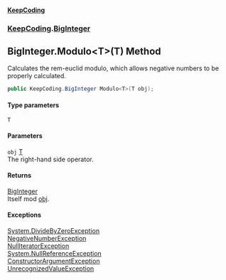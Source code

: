 #### [KeepCoding](index.md 'index')
### [KeepCoding](KeepCoding.md 'KeepCoding').[BigInteger](KeepCoding_BigInteger.md 'KeepCoding.BigInteger')
## BigInteger.Modulo&lt;T&gt;(T) Method
Calculates the rem-euclid modulo, which allows negative numbers to be properly calculated.  
```csharp
public KeepCoding.BigInteger Modulo<T>(T obj);
```
#### Type parameters
<a name='KeepCoding_BigInteger_Modulo_T_(T)_T'></a>
`T`  
  
#### Parameters
<a name='KeepCoding_BigInteger_Modulo_T_(T)_obj'></a>
`obj` [T](KeepCoding_BigInteger_Modulo_T_(T).md#KeepCoding_BigInteger_Modulo_T_(T)_T 'KeepCoding.BigInteger.Modulo&lt;T&gt;(T).T')  
The right-hand side operator.
  
#### Returns
[BigInteger](KeepCoding_BigInteger.md 'KeepCoding.BigInteger')  
Itself mod [obj](KeepCoding_BigInteger_Modulo_T_(T).md#KeepCoding_BigInteger_Modulo_T_(T)_obj 'KeepCoding.BigInteger.Modulo&lt;T&gt;(T).obj').
#### Exceptions
[System.DivideByZeroException](https://docs.microsoft.com/en-us/dotnet/api/System.DivideByZeroException 'System.DivideByZeroException')  
[NegativeNumberException](KeepCoding_NegativeNumberException.md 'KeepCoding.NegativeNumberException')  
[NullIteratorException](KeepCoding_NullIteratorException.md 'KeepCoding.NullIteratorException')  
[System.NullReferenceException](https://docs.microsoft.com/en-us/dotnet/api/System.NullReferenceException 'System.NullReferenceException')  
[ConstructorArgumentException](KeepCoding_ConstructorArgumentException.md 'KeepCoding.ConstructorArgumentException')  
[UnrecognizedValueException](KeepCoding_UnrecognizedValueException.md 'KeepCoding.UnrecognizedValueException')  
